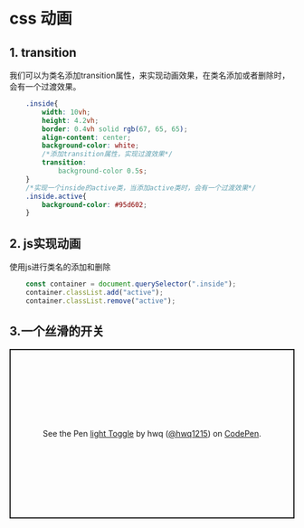 # css 动画

## 1. transition
我们可以为类名添加transition属性，来实现动画效果，在类名添加或者删除时，会有一个过渡效果。
```css
    .inside{
        width: 10vh;
        height: 4.2vh;
        border: 0.4vh solid rgb(67, 65, 65);
        align-content: center;
        background-color: white;
        /*添加transition属性，实现过渡效果*/
        transition:
            background-color 0.5s;
    }
    /*实现一个inside的active类，当添加active类时，会有一个过渡效果*/
    .inside.active{
        background-color: #95d602;
    }
```
## 2. js实现动画
使用js进行类名的添加和删除
```js
    const container = document.querySelector(".inside");
    container.classList.add("active");
    container.classList.remove("active");
```
## 3.一个丝滑的开关
<p class="codepen" data-height="300" data-default-tab="html,result" data-slug-hash="dyrmZoM" data-user="hwq1215" style="height: 300px; box-sizing: border-box; display: flex; align-items: center; justify-content: center; border: 2px solid; margin: 1em 0; padding: 1em;">
  <span>See the Pen <a href="https://codepen.io/hwq1215/pen/dyrmZoM">
  light Toggle</a> by hwq (<a href="https://codepen.io/hwq1215">@hwq1215</a>)
  on <a href="https://codepen.io">CodePen</a>.</span>
</p>
<script async src="https://cpwebassets.codepen.io/assets/embed/ei.js"></script>


